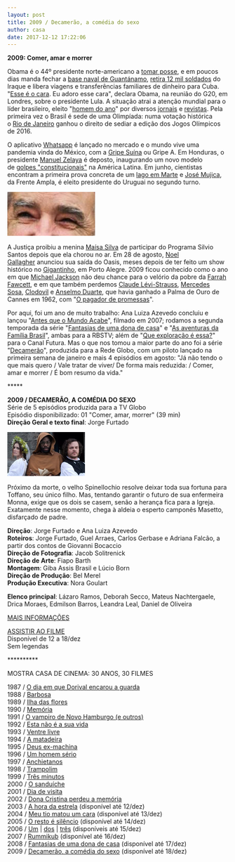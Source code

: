 ```yaml
---
layout: post
title: 2009 / Decamerão, a comédia do sexo
author: casa
date: 2017-12-12 17:22:06
---
```

**2009: Comer, amar e morrer**

Obama é o 44º presidente norte-americano a [tomar posse](https://thecaucus.blogs.nytimes.com/2009/01/21/reporting-for-duty/), e em poucos dias manda fechar a [base naval de Guantánamo](https://en.wikipedia.org/wiki/Guantanamo_Bay_detention_camp), [retira 12 mil soldados](https://en.wikipedia.org/wiki/First_100_days_of_Barack_Obama%27s_presidency) do Iraque e libera viagens e transferências familiares de dinheiro para Cuba. "[Esse é o cara](https://youtu.be/7_-PZ_6WbrQ). Eu adoro esse cara", declara Obama, na reunião do G20, em Londres, sobre o presidente Lula. A situação atrai a atenção mundial para o líder brasileiro, eleito "[homem do ano](http://en.mercopress.com/2009/12/25/le)" por diversos [jornais](http://www.newsweek.com/brazils-lula-most-popular-politician-earth-79355) e [revistas](http://content.time.com/time/specials/packages/article/0,28804,1984685_1984864_1984866,00.html). Pela primeira vez o Brasil é sede de uma Olimpíada: numa votação histórica o [Rio de Janeiro](https://www.youtube.com/watch?v=IJ-twB38UWk) ganhou o direito de sediar a edição dos Jogos Olímpicos de 2016.

O aplicativo [Whatsapp](https://pt.wikipedia.org/wiki/WhatsApp) é lançado no mercado e o mundo vive uma pandemia vinda do México, com a [Gripe Suína](https://pt.wikipedia.org/wiki/Gripe_su%C3%ADna) ou Gripe A. Em Honduras, o presidente [Manuel Zelaya](https://es.wikipedia.org/wiki/Manuel_Zelaya) é deposto, inaugurando um novo modelo de [golpes "constitucionais"](https://pt.wikipedia.org/wiki/Golpe_militar_em_Honduras_em_2009) na América Latina. Em junho, cientistas encontram a primeira prova concreta de um [lago em Marte](https://en.wikipedia.org/wiki/The_Waters_of_Mars) e [José Mujica](https://www.youtube.com/watch?v=JqhCAORmsaE), da Frente Ampla, é eleito presidente do Uruguai no segundo turno.

![](/uploads/pepe1.jpg)

A Justiça proibiu a menina [Maísa Silva](https://www.youtube.com/watch?v=B0QmcwRVepQ) de participar do Programa Silvio Santos depois que ela chorou no ar. Em 28 de agosto, [Noel Gallagher](https://en.wikipedia.org/wiki/Noel_Gallagher) anunciou sua saída do Oasis, meses depois de ter feito um show histórico no [Gigantinho](https://www.youtube.com/watch?v=JCfoS2tIPOU), em Porto Alegre. 2009 ficou conhecido como o ano em que [Michael Jackson](https://www.youtube.com/watch?v=Bl6oTPhOCD4) não deu chance para o velório da pobre da [Farrah Fawcett](https://en.wikipedia.org/wiki/Farrah_Fawcett), e em que também perdemos [Claude Lévi-Strauss](https://en.wikipedia.org/wiki/Claude_L%C3%A9vi-Strauss), [Mercedes Sosa](https://youtu.be/cIrGQD84F1g), [Clodovil](https://pt.wikipedia.org/wiki/Clodovil_Hernandes) e [Anselmo Duarte](https://pt.wikipedia.org/wiki/Anselmo_Duarte), que havia ganhado a Palma de Ouro de Cannes em 1962, com "[O pagador de promessas](https://www.youtube.com/watch?v=WLqFa-61tkM)".

Por aqui, foi um ano de muito trabalho: Ana Luiza Azevedo concluiu e lançou "[Antes que o Mundo Acabe](https://www.casacinepoa.com.br/filmes/antes-que-o-mundo-acabe/)", filmado em 2007; rodamos a segunda temporada da série "[Fantasias de uma dona de casa](https://www.casacinepoa.com.br/filmes/fantasias-de-uma-dona-de-casa/)" e "[As aventuras da Família Brasil](https://www.casacinepoa.com.br/filmes/aventuras-da-fam%C3%ADlia-brasil/)", ambas para a RBSTV; além de "[Que exploração é essa?](https://www.casacinepoa.com.br/filmes/que-direito/)" para o Canal Futura. Mas o que nos tomou a maior parte do ano foi a série "[Decamerão](https://www.casacinepoa.com.br/filmes/decamer%C3%A3o-a-com%C3%A9dia-do-sexo/)", produzida para a Rede Globo, com um piloto lançado na primeira semana de janeiro e mais 4 episódios em agosto: "Já não tendo o que mais quero / Vale tratar de viver/ De forma mais reduzida: / Comer, amar e morrer / É bom resumo da vida."

\*\*\*\**

**2009 / DECAMERÃO, A COMÉDIA DO SEXO**\
Série de 5 episódios produzida para a TV Globo\
Episódio disponibilizado: 01 "Comer, amar, morrer" (39 min)\
**Direção Geral e texto final**: Jorge Furtado

![](/uploads/decam1-im.jpg)

Próximo da morte, o velho Spinellochio resolve deixar toda sua fortuna para Toffano, seu único filho. Mas, tentando garantir o futuro de sua enfermeira Monna, exige que os dois se casem, senão a herança fica para a Igreja. Exatamente nesse momento, chega à aldeia o esperto camponês Masetto, disfarçado de padre.

**Direção**: Jorge Furtado e Ana Luiza Azevedo\
**Roteiros**: Jorge Furtado, Guel Arraes, Carlos Gerbase e Adriana Falcão, a partir dos contos de Giovanni Bocaccio\
**Direção de Fotografia**: Jacob Solitrenick\
**Direção de Arte**: Fiapo Barth\
**Montagem**: Giba Assis Brasil e Lúcio Born\
**Direção de Produção**: Bel Merel\
**Produção Executiva**: Nora Goulart

**Elenco principal**: Lázaro Ramos, Deborah Secco, Mateus Nachtergaele, Drica Moraes, Edmilson Barros, Leandra Leal, Daniel de Oliveira

[MAIS INFORMAÇÕES](https://www.casacinepoa.com.br/filmes/decamer%C3%A3o-a-com%C3%A9dia-do-sexo/)

[A﻿SSISTIR AO FILME](https://vimeo.com/242297960)\
Disponível de 12 a 18/dez\
Sem legendas

\*\*\*\*\*\*\*\*\*\*

MOSTRA CASA DE CINEMA: 30 ANOS, 30 FILMES

1987 / [O dia em que Dorival encarou a guarda](https://www.casacinepoa.com.br/blog/2017-11-20-1986-87-o-dia-em-que-dorival-encarou-a-guarda/)\
1988 / [Barbosa](https://www.casacinepoa.com.br/blog/2017-11-21-1988-barbosa/)[](http://www.casacinepoa.com.br/o-blog/casa-30-anos/1988-barbosa)\
1989 / [Ilha das flores](https://www.casacinepoa.com.br/blog/2017-11-22-1989-ilha-das-flores/)\
1990 / [Memória](https://www.casacinepoa.com.br/blog/2017-11-23-1990-mem%C3%B3ria/)\
1991 / [O vampiro de Novo Hamburgo (e outros)](https://www.casacinepoa.com.br/blog/2017-11-24-1991-o-vampiro-de-novo-hamburgo-e-outros/)\
1992 / [Esta não é a sua vida](https://www.casacinepoa.com.br/blog/2017-11-25-1992-esta-n%C3%A3o-%C3%A9-a-sua-vida/)\
1993 / [Ventre livre](https://www.casacinepoa.com.br/blog/2017-11-26-1993-ventre-livre/)\
1994 / [A matadeira](https://www.casacinepoa.com.br/blog/2017-11-27-1994-a-matadeira/)\
1995 / [Deus ex-machina](https://www.casacinepoa.com.br/blog/2017-11-28-1995-deus-ex-machina/)\
1996 / [Um homem sério](https://www.casacinepoa.com.br/blog/2017-11-29-1996-um-homem-s%C3%A9rio/)\
1997 / [Anchietanos](https://www.casacinepoa.com.br/blog/2017-11-30-1997-anchietanos/)\
1998 / [Trampolim](https://www.casacinepoa.com.br/blog/2017-12-01-1998-trampolim/)\
1999 / [Três minutos](https://www.casacinepoa.com.br/blog/2017-12-02-1999-tr%C3%AAs-minutos/)\
2000 / [O sanduíche](https://www.casacinepoa.com.br/blog/2017-12-03-2000-o-sandu%C3%ADche/)\
2001 / [Dia de visita](https://www.casacinepoa.com.br/blog/2017-12-04-2001-dia-de-visita/)\
2002 / [Dona Cristina perdeu a memória](https://www.casacinepoa.com.br/blog/2017-12-05-2002-dona-cristina-perdeu-a-mem%C3%B3ria/)\
2003 / [A hora da estrela](https://vimeo.com/240483001) (disponível até 12/dez)\
2004 / [Meu tio matou um cara](https://vimeo.com/244319891) (disponível até 13/dez)\
2005 / [O resto é silêncio](https://vimeo.com/239639386) (disponível até 14/dez)\
2006 / [Um](https://vimeo.com/242292428) | [dos](https://vimeo.com/242294379) | [três](https://vimeo.com/242296023) (disponíveis até 15/dez)\
2007 / [Rummikub](https://vimeo.com/240533542) (disponível até 16/dez)\
2008 / [Fantasias de uma dona de casa](https://vimeo.com/240855811) (disponível até 17/dez)\
2009 / [Decamerão, a comédia do sexo](https://vimeo.com/242297960) (disponível até 18/dez)